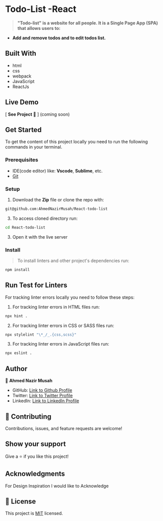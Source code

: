 # Todo-List -React


> **"Todo-list" is a website for all people. It is a Single Page App (SPA) that allows users to:**

- **Add and remove todos and to edit todos list.**


## Built With

- html
- css
- webpack
- JavaScript
- ReactJs

## Live Demo 

[ **See Project 🚀** ] (coming soon)

## Get Started

To get the content of this project locally you need to run the following commands in your terminal.

### Prerequisites
- IDE(code editor) like: **Vscode**, **Sublime**, etc. 
- [Git](https://www.linode.com/docs/guides/how-to-install-git-on-linux-mac-and-windows/)

### Setup
1. Download the **Zip** file or clone the repo with:
```bash
git@github.com:AhmedNazirMusah/React-todo-list
```
3. To access cloned directory run:
```bash
cd React-todo-list
```
3. Open it with the live server

### Install
> To install linters and other project's dependencies run:
```bash
npm install
```
## Run Test for Linters

For tracking linter errors locally you need to follow these steps:

1. For tracking linter errors in HTML files run:
```bash 
npx hint .
```

2. For tracking linter errors in CSS or SASS files run:

```bash
npx stylelint "\*_/_.{css,scss}"
```

3. For tracking linter errors in JavaScript files run:

```bash
npx eslint .
```

## Author

👤 **Ahmed Nazir Musah**

- GitHub: [Link to Github Profile](https://github.com/AhmedNazirMusah)
- Twitter: [Link to Twitter Profile](https://twitter.com/ahmednazirmusah)
- LinkedIn: [Link to LinkedIn Profile](https://www.linkedin.com/in/ahmed-nazir-musah-529956214)

## 🤝 Contributing

Contributions, issues, and feature requests are welcome!

## Show your support

Give a ⭐️ if you like this project!

## Acknowledgments
For Design Inspiration I would like to Acknowledge

## 📝 License

This project is [MIT](./LICENSE) licensed.